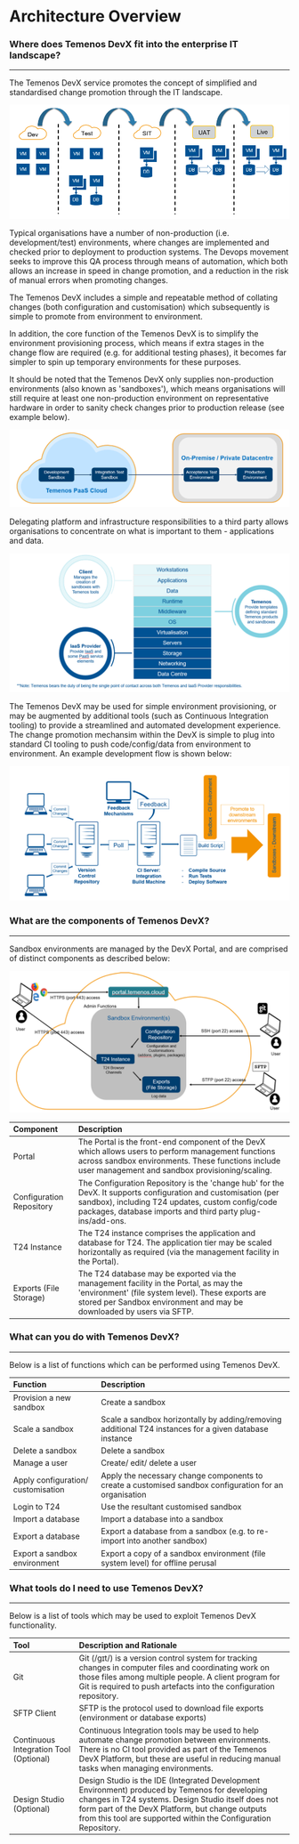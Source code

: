 # Architecture Overview

### **Where does Temenos DevX fit into the enterprise IT landscape?**

----------
The Temenos DevX service promotes the concept of simplified and standardised change promotion through the IT landscape.

![](./images/architecture-arrows.png)

Typical organisations have a number of non-production (i.e. development/test) environments, where changes are implemented and checked prior to deployment to production systems. The Devops movement seeks to improve this QA process through means of automation, which both allows an increase in speed in change promotion, and a reduction in the risk of manual errors when promoting changes.

The Temenos DevX includes a simple and repeatable method of collating changes (both configuration and customisation) which subsequently is simple to promote from environment to environment.

In addition, the core function of the Temenos DevX  is to simplify the environment provisioning process, which means if extra stages in the change flow are required (e.g. for additional testing phases), it becomes far simpler to spin up temporary environments for these purposes.

It should be noted that the Temenos DevX only supplies non-production environments (also known as 'sandboxes'), which means organisations will still require at least one non-production environment on representative hardware in order to sanity check changes prior to production release (see example below).


![](./images/architecture-paas-deploy.png)

Delegating platform and infrastructure responsibilities to a third party allows organisations to concentrate on what is important to them - applications and data.

![](./images/architecture-responsabilities.png)

The Temenos DevX may be used for simple environment provisioning, or may be augmented by additional tools (such as Continuous Integration tooling) to provide a streamlined and automated development experience. The change promotion mechansim within the DevX  is simple to plug into standard CI tooling to push code/config/data from environment to environment.  An example development flow is shown below:

![](./images/architecture-process.png)

### **What are the components of Temenos DevX?**

----------

Sandbox environments are managed by the DevX Portal, and are comprised of distinct components as described below:

![](./images/architecture-customer-facing-systems.png)

| Component  				| Description	| 
| :---  					| :---  	| 
| Portal			|	The Portal is the front-end component of the DevX which allows users to perform management functions across sandbox environments.  These functions include user management and sandbox provisioning/scaling.| 
| Configuration Repository			|	The Configuration Repository is the 'change hub' for the DevX.  It supports configuration and customisation (per sandbox), including T24 updates, custom config/code packages, database imports and third party plug-ins/add-ons.|
| T24 Instance		|	The T24 instance comprises the application and database for T24.  The application tier may be scaled horizontally as required (via the management facility in the Portal).|
| Exports (File Storage)			|	The T24 database may be exported via the management facility in the Portal, as may the 'environment' (file system level). These exports are stored per Sandbox environment and may be downloaded by users via SFTP.|


### **What can you do with Temenos DevX?**

----------

Below is a list of functions which can be performed using Temenos DevX.

| Function  				| Description	| 
| :---  					| :---  	| 
| Provision a new sandbox|	Create a sandbox|
| Scale a sandbox|	Scale a sandbox horizontally by adding/removing additional T24 instances for a given database instance|
| Delete a sandbox|	Delete a sandbox |
| Manage a user|	Create/ edit/ delete a user|  
| Apply configuration/ customisation	|	Apply the necessary change components to create a customised sandbox configuration for an organisation|
| Login to T24|	Use the resultant customised sandbox|
| Import a database|	Import a database into a sandbox|  
| Export a database	|	Export a database from a sandbox (e.g. to re-import into another sandbox)| 
| Export a sandbox environment	|	Export a copy of a sandbox environment (file system level) for offline perusal| 


### **What tools do I need to use Temenos DevX?**

----------

Below is a list of tools which may be used to exploit Temenos DevX functionality.

| Tool  				| Description and Rationale	| 
| :---  					| :---  	|
| Git|	Git (/ɡɪt/) is a version control system for tracking changes in computer files and coordinating work on those files among multiple people.  A client program for Git is required to push artefacts into the configuration repository.|
| SFTP Client|	SFTP is the protocol used to download file exports (environment or database exports) |
| Continuous Integration Tool (Optional)	|	Continuous Integration tools may be used to help automate change promotion between environments.  There is no CI tool provided as part of the Temenos DevX Platform, but these are useful in reducing manual tasks when managing environments.| 
| Design Studio (Optional)|	Design Studio is the IDE (Integrated Development Environment) produced by Temenos for developing changes in T24 systems.  Design Studio itself does not form part of the DevX Platform, but change outputs from this tool are supported within the Configuration Repository. | 
